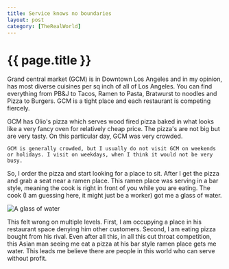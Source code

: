 ```yaml
---
title: Service knows no boundaries
layout: post
category: [TheRealWorld]
---
```


# {{ page.title }}

Grand central market (GCM) is in Downtown Los Angeles and in my opinion, has most diverse cuisines per sq inch of all of Los Angeles. You can find everything from PB&J to Tacos, Ramen to Pasta, Bratwurst to noodles and Pizza to Burgers. GCM is a tight place and each restaurant is competing fiercely. 

GCM has Olio\'s pizza which serves wood fired pizza baked in what looks like a very fancy oven for relatively cheap price. The pizza\'s are not big but are very tasty. On this particular day, GCM was very crowded.

```
GCM is generally crowded, but I usually do not visit GCM on weekends or holidays. I visit on weekdays, when I think it would not be very busy.
```

So, I order the pizza and start looking for a place to sit. After I get the pizza and grab a seat near a ramen place. This ramen place was serving in a bar style, meaning the cook is right in front of you while you are eating. The cook (I am guessing here, it might just be a worker) got me a glass of water. 

![A glass of water]({{site.baseurl}}/images/AGlassofWater.JPG)

This felt wrong on multiple levels. First, I am occupying a place in his restaurant space denying him other customers. Second, I am eating pizza bought from his rival. Even after all this, in all this cut throat competition, this Asian man seeing me eat a pizza at his bar style ramen place gets me water. This leads me believe there are people in this world who can serve without profit. 



